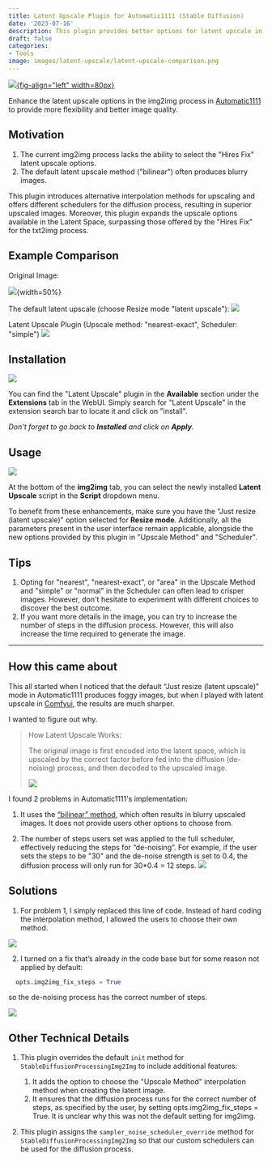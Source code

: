 ```yaml
---
title: Latent Upscale Plugin for Automatic1111 (Stable Diffusion)
date: '2023-07-16'
description: This plugin provides better options for latent upscale in img2img, surpassing those offered by "Hires Fix" for the txt2img process..
draft: false
categories:
- Tools
image: images/latent-upscale/latent-upscale-comparison.png
---
```


[![](../images/icons/github-logo.png){fig-align="left" width=80px}](https://github.com/feynlee/latent-upscale)

Enhance the latent upscale options in the img2img process in [Automatic1111](https://github.com/AUTOMATIC1111/stable-diffusion-webui) to provide more flexibility and better image quality.

## Motivation

1. The current img2img process lacks the ability to select the "Hires Fix" latent upscale options.
2. The default latent upscale method ("bilinear") often produces blurry images.

This plugin introduces alternative interpolation methods for upscaling and offers different schedulers for the diffusion process, resulting in superior upscaled images.
Moreover, this plugin expands the upscale options available in the Latent Space, surpassing those offered by the "Hires Fix" for the txt2img process.

## Example Comparison

Original Image:

![](images/latent-upscale/original.png){width=50%}

The default latent upscale (choose Resize mode "latent upscale"):
![](images/latent-upscale/default.png)

Latent Upscale Plugin (Upscale method: "nearest-exact", Scheduler: "simple")
![](images/latent-upscale/nearest-exact-simple8.png)

## Installation

![](images/latent-upscale/installation-search.png)

You can find the "Latent Upscale" plugin in the **Available** section under the **Extensions** tab in the WebUI.
Simply search for "Latent Upscale" in the extension search bar to locate it and click on "install".

_Don't forget to go back to **Installed** and click on **Apply**._

## Usage

![](images/latent-upscale/usage.png)

At the bottom of the **img2img** tab, you can select the newly installed **Latent Upscale** script in the **Script** dropdown menu.

To benefit from these enhancements, make sure you have the "Just resize (latent upscale)" option selected for **Resize mode**.
Additionally, all the parameters present in the user interface remain applicable, alongside the new options provided by this plugin in "Upscale Method" and "Scheduler".

## Tips

1. Opting for "nearest", "nearest-exact", or "area" in the Upscale Method and "simple" or "normal" in the Scheduler can often lead to crisper images.
   However, don't hesitate to experiment with different choices to discover the best outcome.
2. If you want more details in the image, you can try to increase the number of steps in the diffusion process.
   However, this will also increase the time required to generate the image.

---

## How this came about

This all started when I noticed that the default “Just resize (latent upscale)” mode in Automatic1111 produces foggy images, but when I played with latent upscale in [Comfyui](), the results are much sharper.

I wanted to figure out why.

> How Latent Upscale Works:
>
>The original image is first encoded into the latent space, which is upscaled by the correct factor before fed into the diffusion (de-noising) process, and then decoded to the upscaled image.
>
> ![](images/latent-upscale/img2img_latent_upscale_process.png)

I found 2 problems in Automatic1111's implementation:

1. It uses the [“bilinear” method](https://en.wikipedia.org/wiki/Bilinear_interpolation), which often results in blurry upscaled images.
It does not provide users other options to choose from.

2. The number of steps users set was applied to the full scheduler, effectively reducing the steps for “de-noising”.
  For example, if the user sets the steps to be "30" and the de-noise strength is set to 0.4, the diffusion process will only run for 30*0.4 = 12 steps.
  ![](images/latent-upscale/default-sigmas.png)

## Solutions

1. For problem 1, I simply replaced this line of code.
  Instead of hard coding the interpolation method, I allowed the users to choose their own method.

  ![](images/latent-upscale/interpolation_method_updates.png)

2. I turned on a fix that’s already in the code base but for some reason not applied by default:

  ```python
    opts.img2img_fix_steps = True
  ```

  so the de-noising process has the correct number of steps.

  ![](images/latent-upscale/fixed-sigmas.png)


## Other Technical Details

1. This plugin overrides the default `init` method for `StableDiffusionProcessingImg2Img` to include additional features:

   1. It adds the option to choose the "Upscale Method" interpolation method when creating the latent image.
   2. It ensures that the diffusion process runs for the correct number of steps, as specified by the user, by setting opts.img2img_fix_steps = True. It is unclear why this was not the default setting for img2img.

2. This plugin assigns the `sampler_noise_scheduler_override` method for `StableDiffusionProcessingImg2Img` so that our custom schedulers can be used for the diffusion process.
